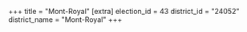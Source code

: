 +++
title = "Mont-Royal"
[extra]
election_id = 43
district_id = "24052"
district_name = "Mont-Royal"
+++

